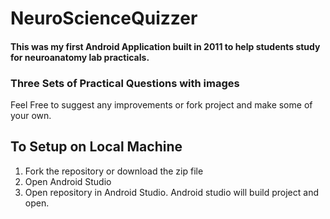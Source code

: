 # NeuroScienceQuizzer

####   This was my first Android Application built in 2011 to help students study for neuroanatomy lab practicals.

### Three Sets of Practical Questions with images

Feel Free to suggest any improvements or fork project and make some of your own.

## To Setup on Local Machine
1. Fork the repository or download the zip file
2. Open Android Studio
3. Open repository in Android Studio.  Android studio will build project and open.
